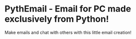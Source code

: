 # PythEmail - Email for PC made exclusively from Python!
Make emails and chat with others with this little email creation!
